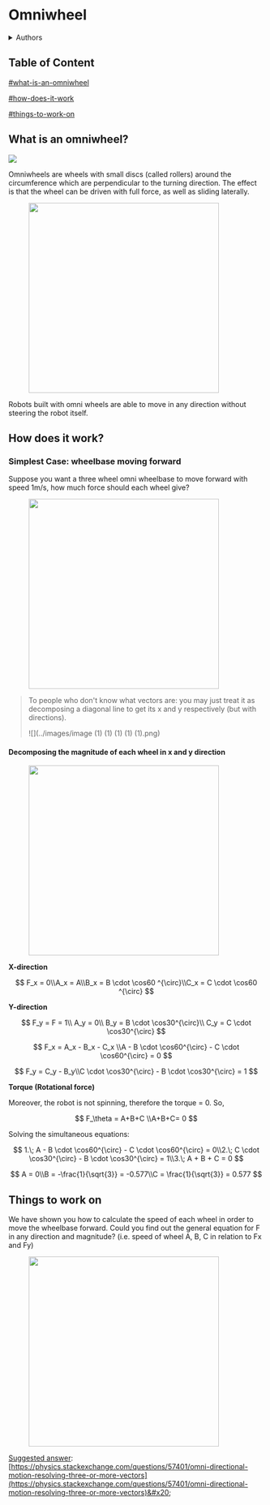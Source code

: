 # Omniwheel

<details>

<summary>Authors</summary>

Joyce Li, Dicaprio Cheung

</details>

## Table of Content

[#what-is-an-omniwheel](omniwheel.md#what-is-an-omniwheel "mention")

[#how-does-it-work](omniwheel.md#how-does-it-work "mention")

[#things-to-work-on](omniwheel.md#things-to-work-on "mention")

## What is an omniwheel?

![](https://i.imgur.com/AlYSzcP.png)

Omniwheels are wheels with small discs (called rollers) around the circumference which are perpendicular to the turning direction. The effect is that the wheel can be driven with full force, as well as sliding laterally. &#x20;

<figure><img src="https://i.imgur.com/jEEtTZ9.png" alt="" width="375"><figcaption></figcaption></figure>

Robots built with omni wheels are able to move in any direction without steering the robot itself.

## How does it work?

### Simplest Case: wheelbase moving forward

Suppose you want a three wheel omni wheelbase to move forward with speed 1m/s, how much force should each wheel give?&#x20;

<figure><img src="../images/image (1) (1) (1) (1).png" alt="" width="375"><figcaption></figcaption></figure>

> To people who don't know what vectors are: you may just treat it as decomposing a diagonal line to get its x and y respectively (but with directions).
>
> ![](../images/image (1) (1) (1) (1) (1).png)&#x20;

#### Decomposing the magnitude of each wheel in x and y direction

<figure><img src="../images/image (2) (1) (1).png" alt="" width="375"><figcaption></figcaption></figure>

**X-direction**

$$
F_x = 0\\A_x = A\\B_x = B \cdot \cos60 ^{\circ}\\C_x = C \cdot \cos60 ^{\circ}
$$

**Y-direction**

$$
F_y = F = 1\\ A_y = 0\\ B_y = B \cdot \cos30^{\circ}\\ C_y = C \cdot \cos30^{\circ}
$$

$$
F_x = A_x - B_x - C_x \\A - B \cdot \cos60^{\circ} - C \cdot \cos60^{\circ} = 0
$$

$$
F_y = C_y - B_y\\C \cdot \cos30^{\circ} - B \cdot \cos30^{\circ} = 1
$$

**Torque (Rotational force)**

Moreover, the robot is not spinning, therefore the torque = 0. So,

$$
F_\theta = A+B+C \\A+B+C= 0
$$

Solving the simultaneous equations:

$$
1.\; A - B \cdot \cos60^{\circ} - C \cdot \cos60^{\circ} = 0\\2.\; C \cdot \cos30^{\circ} - B \cdot \cos30^{\circ} = 1\\3.\; A + B + C = 0
$$

$$
A = 0\\B = -\frac{1}{\sqrt{3}} = -0.577\\C = \frac{1}{\sqrt{3}} = 0.577
$$

## Things to work on

We have shown you how to calculate the speed of each wheel in order to move the wheelbase forward. Could you find out the general equation for F in any direction and magnitude? (i.e. speed of wheel A, B, C in relation to Fx and Fy)

&#x20;

<figure><img src="../images/image (3) (1) (1) (1).png" alt="" width="375"><figcaption></figcaption></figure>

[Suggested answer](https://physics.stackexchange.com/questions/57401/omni-directional-motion-resolving-three-or-more-vectors): [https://physics.stackexchange.com/questions/57401/omni-directional-motion-resolving-three-or-more-vectors](https://physics.stackexchange.com/questions/57401/omni-directional-motion-resolving-three-or-more-vectors)&#x20;

##
